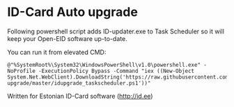 # ID-Card Auto upgrade
Following powershell script adds ID-updater.exe to Task Scheduler so it will keep your Open-EID software up-to-date.

You can run it from elevated CMD:

    @"%SystemRoot%\System32\WindowsPowerShell\v1.0\powershell.exe" -NoProfile -ExecutionPolicy Bypass -Command "iex ((New-Object System.Net.WebClient).DownloadString('https://raw.githubusercontent.com/genxlee/IDCard-upgrade/master/idupgrade_taskscheduler.ps1'))"
Written for Estonian ID-Card software (http://id.ee)
